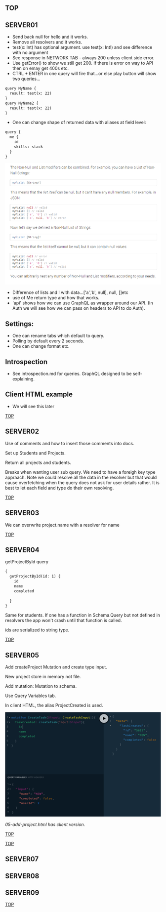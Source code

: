 ## TOP

## SERVER01

-  Send back null for hello and it works.
-  Remove all resolvers and it works.
-  test(x: Int) has optional argument. use test(x: Int!) and see difference with no argument
-  See response in NETWORK TAB - always 200 unless client side error.
-  Use getError() to show we still get 200. If there is error on way to API then on emay get 400s etc.
-  CTRL + ENTER in one query will fire that...or else play button will show two queries...

```
query MyName {
  result: test(x: 22)
}
query MyName2 {
  result: test(x: 22)
}
```

-  One can change shape of returned data with aliases at field level:

```
query {
  me {
    id
    skills: stack
  }
}
```

![gql](/_images/null-list.png)

-  Difference of lists and ! with data...['a','b', null], null, []etc
-  use of Me return type and how that works.
-  'api' shows how we can use GraphQL as wrapper around our API. (In Auth we will see how we can pass on headers to API to do Auth).

## Settings:

-  One can rename tabs which default to query.
-  Polling by default every 2 seconds.
-  One can change format etc.

## Introspection

-  See introspection.md for queries. GraphQL designed to be self-explaining.

## Client HTML example

-  We will see this later

[TOP](#TOP)

## SERVER02

Use of comments and how to insert those comments into docs.

Set up Students and Projects.

Return all projects and students.

Breaks when wanting user sub query. We need to have a foreigh key type appraach. Note we could resolve all the data in the resolver but that would cause overfetching when the query does not ask for user details rather. It is best to let each field and type do their own resolving.

[TOP](#TOP)

## SERVER03

We can overwrite project.name with a resolver for name

[TOP](#TOP)

## SERVER04

getProjectById query

```
{
  getProjectById(id: 1) {
    id
    name
    completed

  }
}

```

Same for students. If one has a function in Schema.Query but not defined in resolvers the app won't crash until that function is called.

ids are serialized to string type.

[TOP](#TOP)

## SERVER05

Add createProject Mutation and create type input.

New project store in memory not file.

Add mutation: Mutation to schema.

Use Query Variables tab.

In client HTML, the alias ProjectCreated is used.

![gql](_images/05-query-variables-tab.png)

_05-add-project.html has client version._

[TOP](#TOP)

[TOP](#TOP)

## SERVER07

## SERVER08

## SERVER09

[TOP](#TOP)
